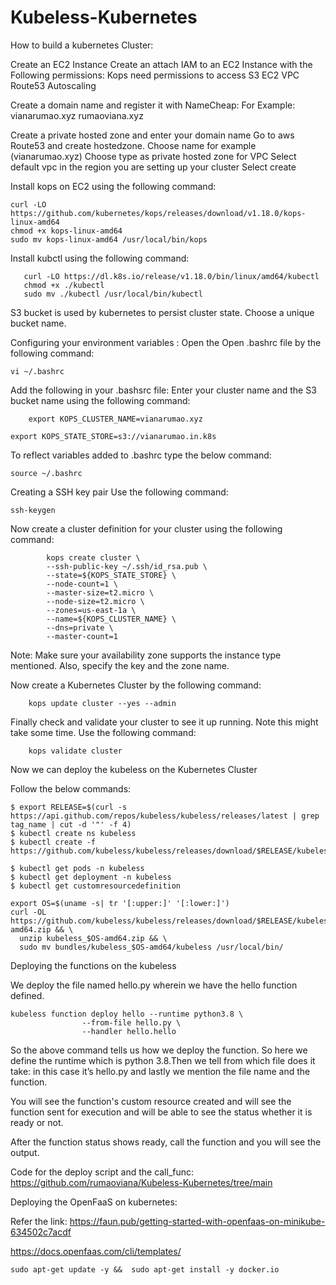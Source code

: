 # Kubeless-Kubernetes
 

How to build a kubernetes Cluster: 

Create an EC2 Instance 
Create an attach IAM to an EC2 Instance with the Following permissions: 
Kops need permissions to access
	S3
	EC2
	VPC
	Route53
	Autoscaling 

Create a domain name and register it with NameCheap: 
For Example: vianarumao.xyz
rumaoviana.xyz

Create a private hosted zone and enter your domain name 
Go to aws Route53 and create hostedzone.
Choose name for example (vianarumao.xyz)
Choose type as private hosted zone for VPC
Select default vpc in the region you are setting up your cluster
Select create

Install kops on EC2 using the following command:

	curl -LO https://github.com/kubernetes/kops/releases/download/v1.18.0/kops-linux-amd64
	chmod +x kops-linux-amd64
	sudo mv kops-linux-amd64 /usr/local/bin/kops


Install kubctl using the following command:

	   curl -LO https://dl.k8s.io/release/v1.18.0/bin/linux/amd64/kubectl
	   chmod +x ./kubectl
	   sudo mv ./kubectl /usr/local/bin/kubectl

S3 bucket is used by kubernetes to persist cluster state. Choose a unique bucket name.

Configuring your environment variables :
Open the Open .bashrc file by the following command:

	vi ~/.bashrc
	
Add the following in your .bashsrc file: Enter your cluster name and the S3 bucket name using the following command:

        export KOPS_CLUSTER_NAME=vianarumao.xyz
	
	export KOPS_STATE_STORE=s3://vianarumao.in.k8s

To reflect variables added to .bashrc type the below command:

	source ~/.bashrc


Creating a SSH key pair
Use the following command: 

	ssh-keygen



Now create a cluster definition for your cluster using the following command: 

			kops create cluster \
			--ssh-public-key ~/.ssh/id_rsa.pub \
			--state=${KOPS_STATE_STORE} \
			--node-count=1 \
			--master-size=t2.micro \
			--node-size=t2.micro \
			--zones=us-east-1a \
			--name=${KOPS_CLUSTER_NAME} \
			--dns=private \
			--master-count=1


Note: Make sure your availability zone supports the instance type mentioned. Also, specify the key and the zone name.



 Now create a Kubernetes Cluster by the following command: 

        kops update cluster --yes --admin

Finally check  and validate your cluster to see it up running. Note this might take some time. Use the following command: 

        kops validate cluster





Now we can deploy the kubeless on the Kubernetes Cluster 

Follow the below commands: 

	$ export RELEASE=$(curl -s https://api.github.com/repos/kubeless/kubeless/releases/latest | grep tag_name | cut -d '"' -f 4)
	$ kubectl create ns kubeless
	$ kubectl create -f https://github.com/kubeless/kubeless/releases/download/$RELEASE/kubeless-$RELEASE.yaml

	$ kubectl get pods -n kubeless
	$ kubectl get deployment -n kubeless
	$ kubectl get customresourcedefinition

	export OS=$(uname -s| tr '[:upper:]' '[:lower:]')
	curl -OL https://github.com/kubeless/kubeless/releases/download/$RELEASE/kubeless_$OS-amd64.zip && \
	  unzip kubeless_$OS-amd64.zip && \
	  sudo mv bundles/kubeless_$OS-amd64/kubeless /usr/local/bin/



Deploying the functions on the kubeless

We deploy the file named hello.py wherein we have the hello function defined. 

	kubeless function deploy hello --runtime python3.8 \
					--from-file hello.py \
					--handler hello.hello

So the above command tells us how we deploy the function. So here we define the runtime which is python 3.8.Then we tell from which file does it take: in this case it’s hello.py and lastly we mention the file name and the function.


You will see the function's custom resource created and will see the function sent for execution and will be able to see the status whether it is ready or not. 


After the function status shows ready, call the function and you will see the output.


Code for the deploy script and the call_func:
https://github.com/rumaoviana/Kubeless-Kubernetes/tree/main



Deploying the OpenFaaS on kubernetes:

Refer the link: 
https://faun.pub/getting-started-with-openfaas-on-minikube-634502c7acdf

https://docs.openfaas.com/cli/templates/

	sudo apt-get update -y &&  sudo apt-get install -y docker.io




















